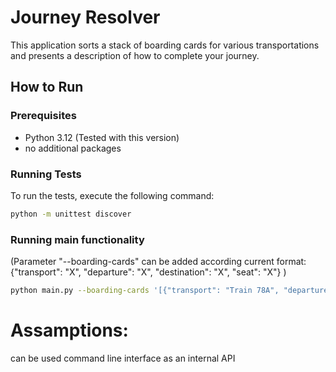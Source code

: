 # Journey Resolver

This application sorts a stack of boarding cards for various transportations and presents a description of how to complete your journey.

## How to Run

### Prerequisites
- Python 3.12 (Tested with this version)
- no additional packages

### Running Tests
To run the tests, execute the following command:

```bash
python -m unittest discover
```

### Running main functionality
(Parameter "--boarding-cards" can be added according current format: {"transport": "X", "departure": "X", "destination": "X", "seat": "X"} )
```bash
python main.py --boarding-cards '[{"transport": "Train 78A", "departure": "Madrid", "destination": "Barcelona", "seat": "45B"}, {"transport": "Airport Bus", "departure": "Barcelona", "destination": "Gerona Airport", "seat": "No seat assignment"}]'
```
 
# Assamptions:
can be used command line interface as an internal API 
